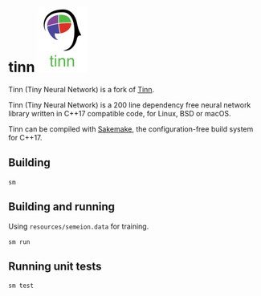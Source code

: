 # tinn ![](img/logo.png)

Tinn (Tiny Neural Network) is a fork of [Tinn](https://github.com/glouw/tinn).

Tinn (Tiny Neural Network) is a 200 line dependency free neural network library written in C++17 compatible code, for Linux, BSD or macOS.

Tinn can be compiled with [Sakemake](https://github.com/xyproto/sakemake), the configuration-free build system for C++17.

## Building

    sm

## Building and running

Using `resources/semeion.data` for training.

    sm run

## Running unit tests

    sm test
